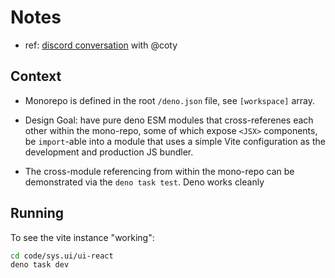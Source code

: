 # Notes

- ref: [discord conversation](https://discord.com/channels/684898665143206084/684898665151594506/1288966913187250349) with @coty


## Context

- Monorepo is defined in the root `/deno.json` file, see `[workspace]` array.
  
- Design Goal: have pure deno ESM modules that cross-referenes each other within the mono-repo, some of which expose `<JSX>` components, be `import`-able into a module that uses a simple Vite configuration as the development and production JS bundler.
  
- The cross-module referencing from within the mono-repo can be demonstrated via the `deno task test`.  Deno works cleanly


## Running

To see the vite instance "working":

```bash
cd code/sys.ui/ui-react
deno task dev
```


